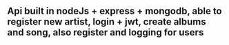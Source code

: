 ## Api built in nodeJs + express + mongodb, able to register new artist, login + jwt, create albums and song, also register and logging for users
